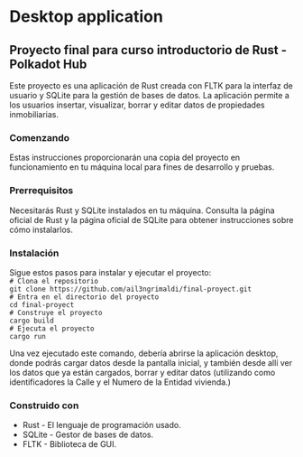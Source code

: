 # Desktop application
<h2>Proyecto final para curso introductorio de Rust - Polkadot Hub</h2>
Este proyecto es una aplicación de Rust creada con FLTK para la interfaz de usuario y SQLite para la gestión de bases de datos. La aplicación permite a los usuarios insertar, visualizar, borrar y editar datos de propiedades inmobiliarias.

<h3>Comenzando</h3>

Estas instrucciones proporcionarán una copia del proyecto en funcionamiento en tu máquina local para fines de desarrollo y pruebas.

<h3>Prerrequisitos</h3>
Necesitarás Rust y SQLite instalados en tu máquina. Consulta la página oficial de Rust y la página oficial de SQLite para obtener instrucciones sobre cómo instalarlos.

<h3>Instalación</h3>
Sigue estos pasos para instalar y ejecutar el proyecto:

<code>
# Clona el repositorio
git clone https://github.com/ail3ngrimaldi/final-proyect.git
# Entra en el directorio del proyecto
cd final-proyect
# Construye el proyecto
cargo build
# Ejecuta el proyecto
cargo run
</code>

Una vez ejecutado este comando, debería abrirse la aplicación desktop, donde podrás cargar datos desde la pantalla inicial, y también desde allí ver los datos que ya están cargados, borrar y editar datos (utilizando como identificadores la Calle y el Numero de la Entidad vivienda.)

<h3>Construido con</h3>

<ul>
   <li> Rust - El lenguaje de programación usado.</li>
   <li>  SQLite - Gestor de bases de datos.</li>
   <li> FLTK - Biblioteca de GUI.</li>
</ul>
